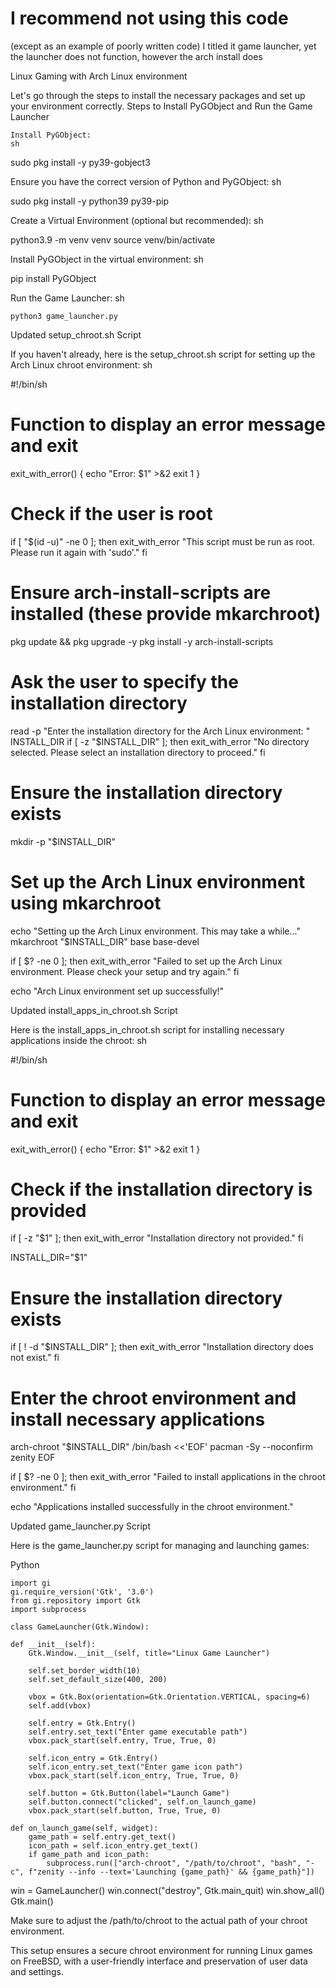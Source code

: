 # I recommend not using this code
(except as an example of poorly written code) I titled it game launcher, yet the launcher does not function, however the arch install does

Linux Gaming with Arch Linux environment

Let's go through the steps to install the necessary packages and set up your environment correctly.
Steps to Install PyGObject and Run the Game Launcher

    Install PyGObject:
    sh

sudo pkg install -y py39-gobject3

Ensure you have the correct version of Python and PyGObject:
sh

sudo pkg install -y python39 py39-pip

Create a Virtual Environment (optional but recommended):
sh

python3.9 -m venv venv
source venv/bin/activate

Install PyGObject in the virtual environment:
sh

pip install PyGObject

Run the Game Launcher:
sh

    python3 game_launcher.py

Updated setup_chroot.sh Script

If you haven't already, here is the setup_chroot.sh script for setting up the Arch Linux chroot environment:
sh

#!/bin/sh

# Function to display an error message and exit
exit_with_error() {
    echo "Error: $1" >&2
    exit 1
}

# Check if the user is root
if [ "$(id -u)" -ne 0 ]; then
    exit_with_error "This script must be run as root. Please run it again with 'sudo'."
fi

# Ensure arch-install-scripts are installed (these provide mkarchroot)
pkg update && pkg upgrade -y
pkg install -y arch-install-scripts

# Ask the user to specify the installation directory
read -p "Enter the installation directory for the Arch Linux environment: " INSTALL_DIR
if [ -z "$INSTALL_DIR" ]; then
    exit_with_error "No directory selected. Please select an installation directory to proceed."
fi

# Ensure the installation directory exists
mkdir -p "$INSTALL_DIR"

# Set up the Arch Linux environment using mkarchroot
echo "Setting up the Arch Linux environment. This may take a while..."
mkarchroot "$INSTALL_DIR" base base-devel

if [ $? -ne 0 ]; then
    exit_with_error "Failed to set up the Arch Linux environment. Please check your setup and try again."
fi

echo "Arch Linux environment set up successfully!"

Updated install_apps_in_chroot.sh Script

Here is the install_apps_in_chroot.sh script for installing necessary applications inside the chroot:
sh

#!/bin/sh

# Function to display an error message and exit
exit_with_error() {
    echo "Error: $1" >&2
    exit 1
}

# Check if the installation directory is provided
if [ -z "$1" ]; then
    exit_with_error "Installation directory not provided."
fi

INSTALL_DIR="$1"

# Ensure the installation directory exists
if [ ! -d "$INSTALL_DIR" ]; then
    exit_with_error "Installation directory does not exist."
fi

# Enter the chroot environment and install necessary applications
arch-chroot "$INSTALL_DIR" /bin/bash <<'EOF'
pacman -Sy --noconfirm zenity
EOF

if [ $? -ne 0 ]; then
    exit_with_error "Failed to install applications in the chroot environment."
fi

echo "Applications installed successfully in the chroot environment."

Updated game_launcher.py Script

Here is the game_launcher.py script for managing and launching games:

Python   

    import gi
    gi.require_version('Gtk', '3.0')
    from gi.repository import Gtk
    import subprocess

    class GameLauncher(Gtk.Window):

    def __init__(self):
        Gtk.Window.__init__(self, title="Linux Game Launcher")

        self.set_border_width(10)
        self.set_default_size(400, 200)

        vbox = Gtk.Box(orientation=Gtk.Orientation.VERTICAL, spacing=6)
        self.add(vbox)

        self.entry = Gtk.Entry()
        self.entry.set_text("Enter game executable path")
        vbox.pack_start(self.entry, True, True, 0)

        self.icon_entry = Gtk.Entry()
        self.icon_entry.set_text("Enter game icon path")
        vbox.pack_start(self.icon_entry, True, True, 0)

        self.button = Gtk.Button(label="Launch Game")
        self.button.connect("clicked", self.on_launch_game)
        vbox.pack_start(self.button, True, True, 0)

    def on_launch_game(self, widget):
        game_path = self.entry.get_text()
        icon_path = self.icon_entry.get_text()
        if game_path and icon_path:
            subprocess.run(["arch-chroot", "/path/to/chroot", "bash", "-c", f"zenity --info --text='Launching {game_path}' && {game_path}"])

win = GameLauncher()
win.connect("destroy", Gtk.main_quit)
win.show_all()
Gtk.main()

Make sure to adjust the /path/to/chroot to the actual path of your chroot environment.

This setup ensures a secure chroot environment for running Linux games on FreeBSD, with a user-friendly interface and preservation of user data and settings.


